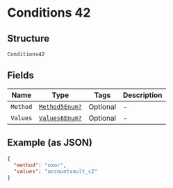 
# Conditions 42

## Structure

`Conditions42`

## Fields

| Name | Type | Tags | Description |
|  --- | --- | --- | --- |
| `Method` | [`Method5Enum?`](../../doc/models/method-5-enum.md) | Optional | - |
| `Values` | [`Values6Enum?`](../../doc/models/values-6-enum.md) | Optional | - |

## Example (as JSON)

```json
{
  "method": "oxor",
  "values": "accountvault_c2"
}
```

